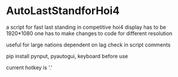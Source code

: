 # AutoLastStandforHoi4
a script for fast last standing in competitive hoi4
display has to be 1920*1080   one has to make changes to code for different resolution

useful for large nations
dependent on lag
check in script comments

pip install pynput, pyautogui, keyboard before use

current hotkey is '.'
